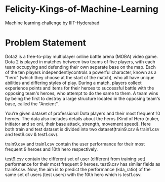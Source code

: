 # Felicity-Kings-of-Machine-Learning

Machine learning challenge by IIIT-Hyderabad

# Problem Statement

Dota2 is a free-to-play multiplayer online battle arena (MOBA) video game. Dota 2 is played in matches between two teams of five players, with each team occupying and defending their own separate base on the map. Each of the ten players independentlycontrols a powerful character, known as a "hero" (which they choose at the start of the match), who all have unique abilities and differing styles of play. During a match, players collect experience points and items for their heroes to successful battle with the opposing team's heroes, who attempt to do the same to them. A team wins by being the first to destroy a large structure located in the opposing team's base, called the "Ancient".


You’re given dataset of professional Dota players and their most frequent 10 heroes. The data also includes details about the heros (Kind of Hero (nuker, initiator and so on), their base attack, strength, movement speed). Here both train and test dataset is divided into two dataset(train9.csv & train1.csv and test9.csv & test1.csv).
 
train9.csv and train1.csv contain the user performance for their most frequent 9 heroes and 10th hero respectively. 

test9.csv contain the different set of user (different from training set) performance for their most frequent 9 heroes. test9.csv has similar fields as train9.csv. Now, the aim is to predict the performance (kda_ratio) of the same set of users (test users) with the 10th hero which is test1.csv.
